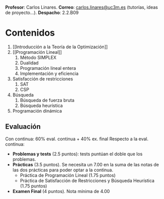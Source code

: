 **Profesor**: Carlos Linares.
**Correo**: carlos.linares@uc3m.es (tutorías, ideas de proyecto...). 
**Despacho**: 2.2.B09

# Contenidos

1. [[Introducción a la Teoría de la Optimización]]
2. [[Programación Lineal]]
	1. Método SIMPLEX
	2. Dualidad
	3. Programación lineal entera
	4. Implementación y eficiencia
3. Satisfacción de restricciones
	1. SAT
	2. CSP
4. Búsqueda
	1. Búsqueda de fuerza bruta
	2. Búsqueda heurística
5. Programación dinámica

## Evaluación

Con continua: 60% eval. continua + 40% ex. final
Respecto a la eval. continua:
- **Problemas y tests** (2.5 puntos): tests puntúan el doble que los problemas. 
- **Prácticas** (3.5 puntos). Se necesita un 7.00 en la suma de las notas de las dos prácticas para poder optar a la continua.
	- Práctica de Programación Lineal (1.75 puntos)
	- Práctica de Satisfacción de Restricciones y Búsqueda Heurística (1.75 puntos)
- **Examen Final** (4 puntos). Nota mínima de 4.00